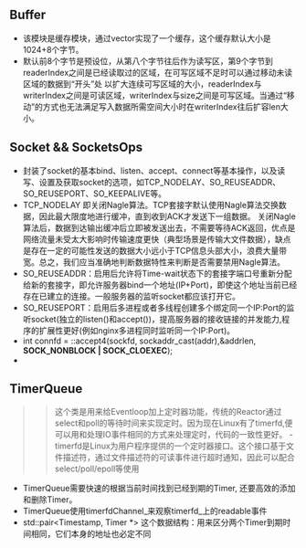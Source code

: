 
## Buffer
+ 该模块是缓存模块，通过vector<char>实现了一个缓存，这个缓存默认大小是1024+8个字节。
+ 默认前8个字节是预设位，从第八个字节往后作为读写区，第9个字节到readerIndex之间是已经读取过的区域，在可写区域不足时可以通过移动未读区域的数据到“开头”处
 以扩大连续可写区域的大小，readerIndex与writerIndex之间是可读区域，writerIndex与size之间是可写区域。当通过“移动”的方式也无法满足写入数据所需空间大小时在writerIndex往后扩容len大小。

 ## Socket && SocketsOps
+ 封装了socket的基本bind、listen、accept、connect等基本操作，以及读写、设置及获取socket的选项，如TCP_NODELAY、SO_REUSEADDR、SO_REUSEPORT、SO_KEEPALIVE等。
+ TCP_NODELAY 即关闭Nagle算法。TCP套接字默认使用Nagle算法交换数据，因此最大限度地进行缓冲，直到收到ACK才发送下一组数据。 关闭Nagle算法后，数据到达输出缓冲后立即被发送出去，不需要等待ACK返回，优点是网络流量未受太大影响时传输速度更快（典型场景是传输大文件数据），缺点是存在一定的可能性发送的数据大小远小于TCP信息头部大小，浪费大量带宽。总之，我们应当准确地判断数据特性来判断是否需要禁用Nagle算法。
+ SO_REUSEADDR：启用后允许将Time-wait状态下的套接字端口号重新分配给新的套接字，即允许服务器bind一个地址(IP+Port)，即使这个地址当前已经存在已建立的连接。一般服务器的监听socket都应该打开它。
+ SO_REUSEPORT：启用后多进程或者多线程创建多个绑定同一个IP:Port的监听socket(独立的listen()和accept())，提高服务器的接收链接的并发能力,程序的扩展性更好(例如nginx多进程同时监听同一个IP:Port)。
+   int connfd = ::accept4(sockfd, sockaddr_cast(addr),&addrlen, **SOCK_NONBLOCK | SOCK_CLOEXEC**);
+   



## TimerQueue 
>> 这个类是用来给Eventloop加上定时器功能，传统的Reactor通过select和poll的等待时间来实现定时。因为现在Linux有了timerfd,便可以用和处理IO事件相同的方式来处理定时，代码的一致性更好。
-　timerfd是Linux为用户程序提供的一个定时器接口。这个接口基于文件描述符，通过文件描述符的可读事件进行超时通知，因此可以配合select/poll/epoll等使用
- TimerQueue需要快速的根据当前时间找到已经到期的Timer, 还要高效的添加和删除Timer。
- TimerQueue使用timerfdChannel_来观察timerfd_上的readable事件
- std::pair<Timestamp, Timer *> 这个数据结构：用来区分两个Timer到期时间相同，它们本身的地址也必定不同



